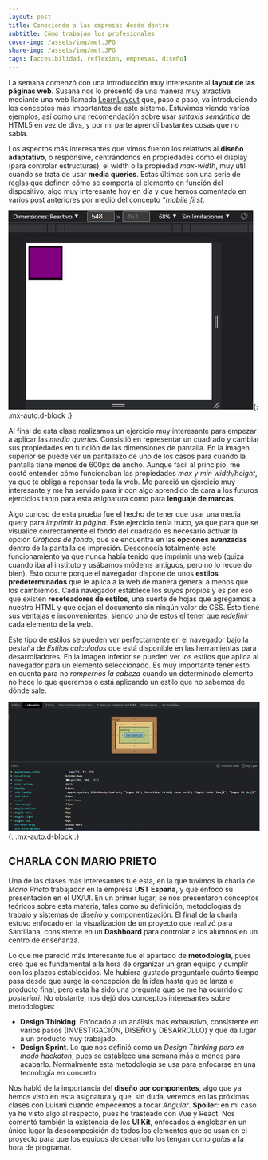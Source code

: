 ```yaml
---
layout: post
title: Conociendo a las empresas desde dentro
subtitle: Cómo trabajan los profesionales
cover-img: /assets/img/met.JPG
share-img: /assets/img/met.JPG
tags: [accesibilidad, reflexion, empresas, diseño]
---
```


La semana comenzó con una introducción muy interesante al **layout de las páginas web**. Susana nos lo presentó de una manera muy atractiva mediante una web llamada [LearnLayout](https://learnlayout.com/) que, paso a paso, va introduciendo los conceptos más importantes de este sistema. Estuvimos viendo varios ejemplos, así como una recomendación sobre usar *sintaxis semántica* de HTML5 en vez de divs, y por mi parte aprendí bastantes cosas que no sabía.

Los aspectos más interesantes que vimos fueron los relativos al **diseño adaptativo**, o responsive, centrándonos en propiedades como el display (para controlar estructuras), el width o la propiedad *max-width*, muy útil cuando se trata de usar **media queries**. Estas últimas son una serie de reglas que definen cómo se comporta el elemento en función del dispositivo, algo muy interesante hoy en día y que hemos comentado en varios post anteriores por medio del concepto **mobile first*.

![Diseño responsive](/assets/img/respon.PNG){: .mx-auto.d-block :}

Al final de esta clase realizamos un ejercicio muy interesante para empezar a aplicar las *media queries*. Consistió en representar un cuadrado y cambiar sus propiedades en función de las dimensiones de pantalla. En la imagen superior se puede ver un pantallazo de uno de los casos para cuando la pantalla tiene menos de 600px de ancho. Aunque fácil al principio, me costó entender cómo funcionaban las propiedades *max y min width/height*, ya que te obliga a repensar toda la web. Me pareció un ejercicio muy interesante y me ha servido para ir con algo aprendido de cara a los futuros ejercicios tanto para esta asignatura como para **lenguaje de marcas**.

Algo curioso de esta prueba fue el hecho de tener que usar una media query para *imprimir la página*. Este ejercicio tenía truco, ya que para que se visualice correctamente el fondo del cuadrado es necesario activar la opción *Gráficos de fondo*, que se encuentra en las **opciones avanzadas** dentro de la pantalla de impresión. Desconocía totalmente este funcionamiento ya que nunca había tenido que imprimir una web (quizá cuando iba al instituto y usábamos módems antiguos, pero no lo recuerdo bien). Esto ocurre porque el navegador dispone de unos **estilos predeterminados** que le aplica a la web de manera general a menos que los cambiemos. Cada navegador establece los suyos propios y es por eso que existen **reseteadores de estilos**, una suerte de hojas que agregamos a nuestro HTML y que dejan el documento sin ningún valor de CSS. Esto tiene sus ventajas e inconvenientes, siendo uno de estos el tener que *redefinir* cada elemento de la web.

Este tipo de estilos se pueden ver perfectamente en el navegador bajo la pestaña de *Estilos calculados* que está disponible en las herramientas para desarrolladores. En la imagen inferior se pueden ver los estilos que aplica al navegador para un elemento seleccionado. Es muy importante tener esto en cuenta para no *rompernos la cabeza* cuando un determinado elemento no hace lo que queremos o está aplicando un estilo que no sabemos de dónde sale.

![Estilos calculados](/assets/img/comp.PNG){: .mx-auto.d-block :}

## CHARLA CON MARIO PRIETO

Una de las clases más interesantes fue esta, en la que tuvimos la charla de *Mario Prieto* trabajador en la empresa **UST España**, y que enfocó su presentación en el UX/UI. En un primer lugar, se nos presentaron conceptos teóricos sobre esta materia, tales como su definición, metodologías de trabajo y sistemas de diseño y componentización. El final de la charla estuvo enfocado en la visualización de un proyecto que realizó para Santillana, consistente en un **Dashboard** para controlar a los alumnos en un centro de enseñanza.

Lo que me pareció más interesante fue el apartado de **metodología**, pues creo que es fundamental a la hora de organizar un gran equipo y cumplir con los plazos establecidos. Me hubiera gustado preguntarle cuánto tiempo pasa desde que surge la concepción de la idea hasta que se lanza el producto final, pero esta ha sido una pregunta que se me ha ocurrido *a posteriori*. No obstante, nos dejó dos conceptos interesantes sobre metodologías:

- **Design Thinking**. Enfocado a un análisis más exhaustivo, consistente en varios pasos (INVESTIGACIÓN, DISEÑO y DESARROLLO) y que da lugar a un producto muy trabajado.
- **Design Sprint**. Lo que nos definió como un *Design Thinking pero en modo hackaton*, pues se establece una semana más o menos para acabarlo. Normalmente esta metodología se usa para enfocarse en una tecnología en concreto.

Nos habló de la importancia del **diseño por componentes**, algo que ya hemos visto en esta asignatura y que, sin duda, veremos en las próximas clases con Luismi cuando empecemos a tocar *Angular*. **Spoiler**: en mi caso ya he visto algo al respecto, pues he trasteado con Vue y React. Nos comentó también la existencia de los **UI Kit**, enfocados a englobar en un único lugar la descomposición de todos los elementos que se usan en el proyecto para que los equipos de desarrollo los tengan como *guías* a la hora de programar.
